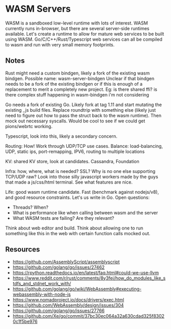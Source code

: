 
# WASM Servers

WASM is a sandboxed low-level runtime with lots of interest. WASM currently runs in-browser, but there are several server-side runtimes available. Let's create a runtime to allow for mature web services to be built using WASM. Go/C/C++/Rust/Typescript web services can all be compiled to wasm and run with very small memory footprints.

## Notes


Rust might need a custom bindgen, likely a fork of the existing wasm bindgen. Possible name: wasm-server-bindgen
Unclear if that bindgen needs to be a fork of the existing bindgen or if this is enough of a replacement to merit a completely new project. Eg: is there shared ffi? is there complex stuff happening in wasm-bindgen i'm not considering

Go needs a fork of existing Go. Likely fork at tag 1.11 and start mutating the existing _js build files. Replace roundtrip with something else (likely just need to figure out how to pass the struct back to the wasm runtime). Then mock out necessary syscalls. Would be cool to see if we could get pions/webrtc working. 

Typescript, look into this, likely a secondary concern.

Routing: How! Work through UDP/TCP use cases. Balance: load-balancing, UDP, static ips, port-remapping, IPV6, routing to multiple locations

KV: shared KV store, look at candidates. Cassandra, Foundation

Infra: how, where, what is needed? SSL? Why is no one else supporting TCP/UDP raw? Look into those silly javascript workers made by the guys that made a js/css/html terminal. See what features are nice. 

Life: good wasm runtime candidate. Fast (benchmark against nodejs/v8), and good resource constraints. Let's us write in Go. Open questions:
- Threads? When?
- What is performance like when calling between wasm and the server
- What WASM tests are failing? Are they relevant?

Think about web editor and build. Think about allowing one to run something like this in the web with certain function calls mocked out.


## Resources

- https://github.com/AssemblyScript/assemblyscript
- https://github.com/golang/go/issues/27462
- https://rpython.readthedocs.io/en/latest/faq.html#could-we-use-llvm
- https://www.reddit.com/r/rust/comments/8y3fei/how_do_modules_like_stdfs_and_stdnet_work_with/
- https://github.com/golang/go/wiki/WebAssembly#executing-webassembly-with-node-js
- https://www.nomadproject.io/docs/drivers/exec.html
- https://github.com/WebAssembly/design/issues/304
- https://github.com/golang/go/issues/27766
- https://github.com/Xe/go/commit/37bc30ec064a32a630cdad325f83020c1f5be976
